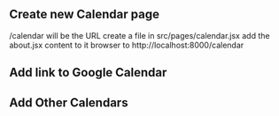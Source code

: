 ## Create new Calendar page 
/calendar will be the URL
create a file in src/pages/calendar.jsx
add the about.jsx content to it
browser to http://localhost:8000/calendar

## Add link to Google Calendar

## Add Other Calendars


